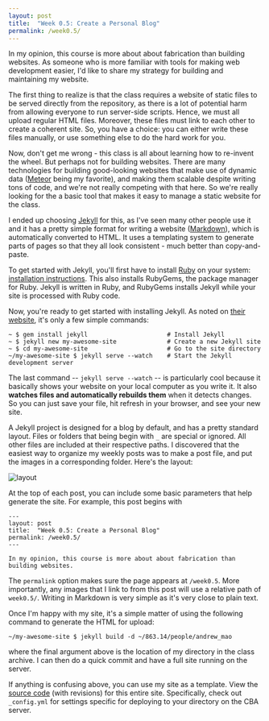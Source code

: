 ```yaml
---
layout: post
title:  "Week 0.5: Create a Personal Blog"
permalink: /week0.5/
---
```


In my opinion, this course is more about about fabrication than building
websites. As someone who is more familiar with tools for making web development
easier, I'd like to share my strategy for building and maintaining my website.

The first thing to realize is that the class requires a website of static files
to be served directly from the repository, as there is a lot of potential harm
from allowing everyone to run server-side scripts. Hence, we must all upload
regular HTML files. Moreover, these files must link to each other to create a
coherent site. So, you have a choice: you can either write these files manually,
or use something else to do the hard work for you.

Now, don't get me wrong - this class is all about learning how to re-invent the
wheel. But perhaps not for building websites. There are many technologies for
building good-looking websites that make use of dynamic data ([Meteor][meteor]
being my favorite), and making them scalable despite writing tons of code, and
we're not really competing with that here. So we're really looking for the a
basic tool that makes it easy to manage a static website for the class.

I ended up choosing [Jekyll][jekyll] for this, as I've seen many other people
use it and it has a pretty simple format for writing a website
([Markdown][markdown]), which is automatically converted to HTML. It uses a
templating system to generate parts of pages so that they all look consistent -
much better than copy-and-paste.

To get started with Jekyll, you'll first have to install [Ruby](ruby) on your
system: [installation instructions][rubyinst]. This also installs RubyGems, the
package manager for Ruby. Jekyll is written in Ruby, and RubyGems installs
Jekyll while your site is processed with Ruby code.

Now, you're ready to get started with installing Jekyll. As noted on [their
website][jekyll], it's only a few simple commands:

    ~ $ gem install jekyll                      # Install Jekyll
    ~ $ jekyll new my-awesome-site              # Create a new Jekyll site
    ~ $ cd my-awesome-site                      # Go to the site directory
    ~/my-awesome-site $ jekyll serve --watch    # Start the Jekyll development server

The last command -- `jekyll serve --watch` -- is particularly cool because it
basically shows your website on your local computer as you write it. It also
**watches files and automatically rebuilds them** when it detects changes. So you
can just save your file, hit refresh in your browser, and see your new site.

A Jekyll project is designed for a blog by default, and has a pretty standard
layout. Files or folders that being begin with `_` are special or ignored. All
other files are included at their respective paths. I discovered that the
easiest way to organize my weekly posts was to make a post file, and put the
images in a corresponding folder. Here's the layout:

![layout](layout.png)

At the top of each post, you can include some basic parameters that help
generate the site. For example, this post begins with

    ---
    layout: post
    title:  "Week 0.5: Create a Personal Blog"
    permalink: /week0.5/
    ---

    In my opinion, this course is more about about fabrication than building websites.

The `permalink` option makes sure the page appears at `/week0.5`. More
importantly, any images that I link to from this post will use a relative path
of `week0.5/`. Writing in Markdown is very simple as it's very close to plain
text.

Once I'm happy with my site, it's a simple matter of using the
following command to generate the HTML for upload:

```
~/my-awesome-site $ jekyll build -d ~/863.14/people/andrew_mao
```

where the final argument above is the location of my directory in the class
archive. I can then do a quick commit and have a full site running on the server.

If anything is confusing above, you can use my site as a template. View the
[source code][source] (with revisions) for this entire site. Specifically, check
out `_config.yml` for settings specific for deploying to your directory on the
CBA server.

[jekyll]:   http://jekyllrb.com/
[markdown]: http://daringfireball.net/projects/markdown/
[meteor]:   http://www.meteor.com
[ruby]:     https://www.ruby-lang.org/en/
[rubyinst]: https://www.ruby-lang.org/en/installation/
[source]:   https://github.com/mizzao/863.14
